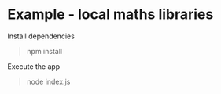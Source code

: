 # Example - local maths libraries

Install dependencies

> npm install

Execute the app 

> node index.js
